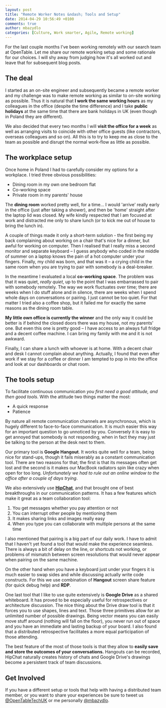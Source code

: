 ```yaml
---
layout: post
title: "Remote Worker Notes &ndash; Tools and Setup"
date: 2014-04-29 10:56:49 +0100
comments: true
author: mbazydlo
categories: [Culture, Work smarter, Agile, Remote working]
---
```


For the last couple months I've been working remotely with our search team at OpenTable. Let me share our remote working setup and some rationale for our choices. I will shy away from judging how it's all worked out and leave that for subsequent blog posts.

The deal
--------

I started as an on-site engineer and subsequently became a remote worker and my challenge was to make remote working as similar to on-site working as possible. Thus it is natural that **I work the same working hours** as my colleagues in the office (despite the time difference) and I take **public holidays** at the same time that there are bank holidays in UK (even though in Poland they are different).

We also decided that every two months I will **visit the office for a week** as well as arranging visits to coincide with other office guests (like contractors, overseas colleagues and so on). All this is to try to keep me as close to the team as possible and disrupt the normal work-flow as little as possible.

The workplace setup
-------------------

Once home in Poland I had to carefully consider my options for a workplace. I tried three obvious possibilities:

* Dining room in my own one bedroom flat
* Co-working space
* Private room in my parents' house

The **dining room** worked pretty well, for a time...  I would 'arrive' really early in the office (just after taking a shower), and then be 'home' straight after the laptop lid was closed. My wife kindly respected that I am focused at work and distracted me only to share lunch (or to kick me out of house to bring the lunch in).

A couple of things made it only a short-term solution - the first being my back complaining about working on a chair that's nice for a dinner, but awful for working on computer. Then I realised that I really miss a second monitor and separate keyboard &ndash; I guess anybody who coded in the middle of summer on a laptop knows the pain of a hot computer under your fingers.  Finally, my child was born, and that was it &ndash; a crying child in the same room when you are trying to pair with somebody is a deal-breaker.

In the meantime I evaluated a local **co-working space**. The problem was that it was quiet, *really quiet*, up to the point that I was embarrassed to pair with somebody remotely. The way we work fluctuates over time; there are weeks when I do stuff alone and in silence, there are weeks when I spend whole days on conversations or pairing. I just cannot be too quiet. For that matter I tried also a coffee shop, but it failed me for exactly the same reasons as the dining room table.

**My little own office is currently the winner** and the only way it could be better is if behind the closed doors there was my house, not my parents' one. But even this one is pretty good &ndash; I have access to an always full fridge and a decent coffee machine. I can bring my family with me and it is not awkward.

Finally, I can share a lunch with whoever is at home. With a decent chair and desk I cannot complain about anything. Actually, I found that even after work if we stay for a coffee or dinner I am tempted to pop in into the office and look at our dashboards or chat room.

The tools setup
---------------

To facilitate continuous communication *you first need a good attitude, and then good tools*. With the attitude two things matter the most:

* A quick response
* Patience

By nature all remote communication channels are asynchronous, which is hugely different to face-to-face communication. It is much easier this way for an important question to go unnoticed by you. Conversely it is easy to get annoyed that somebody is not responding, when in fact they may just be talking to the person at the desk next to them.

Our primary tool is **Google Hangout**. It works quite well for a team, being nice for stand-ups, though it fails miserably as a constant communication tool. There are two reasons for that; the first is that its messages often get lost and the second is it makes our MacBook radiators spin like crazy when open for too long. *Unfortunately we had to rule out an online window to the office after a couple of days trying*.

We also extensively use [**HipChat**](http://www.hipchat.com), and that brought one of best breakthroughs in our communication patterns. It has a few features which make it great as a team collaboration tool:

1. You get messages whether you pay attention or not
2. You can interrupt other people by mentioning them
3. It makes sharing links and images really easy
4. When you type you can collaborate with multiple persons at the same time

I also mentioned that pairing is a big part of our daily work. I have to admit that I haven't yet found a tool that would make the experience seamless. There is always a bit of delay on the line, or shortcuts not working, or problems of mismatch between screen resolutions that would never appear when pairing on the same machine.

On the other hand when you have a keyboard just under your fingers it is much easier to swap sides and while discussing actually write code constructs. For this we use combination of **Hangout** screen share feature (for quick debug help) and **RDP**.

One last tool that I like to use quite extensively is **Google Drive** as a shared whiteboard. It has proved to be especially useful for retrospectives or architecture discussion. The nice thing about the Drive draw tool is that it forces you to use shapes, lines and text. Those three primitives allow for an unlimited number of possible drawings. Being vector means you can easily move stuff around (nothing will fall on the floor), you never run out of space and you have an immediate and lasting backup of your board. I also found that a distributed retrospective facilitates a more equal participation of those attending.

The best feature of the most of those tools is that they allow to **easily save and store the outcomes of your conversations.** Hangouts can be recorded, HipChat naturally creates history of chats and Google Drive's drawings become a persistent track of team discussions.

Get Involved
------------

If you have a different setup or tools that help with having a distributed team member, or you want to share your experiences be sure to tweet us [@OpenTableTechUK](http://www.twitter.com/OpenTableTechUK) or me personally [@mbazydlo](http://www.twitter.com/mbazydlo).​